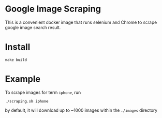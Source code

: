 # Google Image Scraping

This is a convenient docker image that runs selenium and Chrome to scrape google image search result.

# Install

```
make build
```

# Example
To scrape images for term `iphone`, run

```
./scraping.sh iphone
```
by default, it will download up to ~1000 images within the `./images` directory

